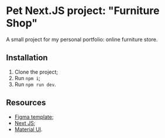 # Pet Next.JS project: "Furniture Shop"

A small project for my personal portfolio: online furniture store.

## Installation

1) Clone the project;
2) Run `npm i`;
3) Run `npm run dev`.

## Resources

- [Figma template](https://www.figma.com/file/bUqUIhGbbMqSrraNOWAPVc/3legant-E-Commerce-UI-Design-Template-(Community)?type=design&node-id=3-675&mode=design&t=fbndd0ONQWE50TBZ-0);
- [Next JS](https://nextjs.org/);
- [Material UI](https://mui.com/).
